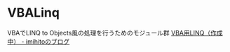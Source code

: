 # VBALinq

VBAでLINQ to Objects風の処理を行うためのモジュール群
[VBA用LINQ（作成中） - imihitoのブログ](http://imihito.hatenablog.jp/entry/2017/08/19/175027 "VBA用LINQ（作成中） - imihitoのブログ")
